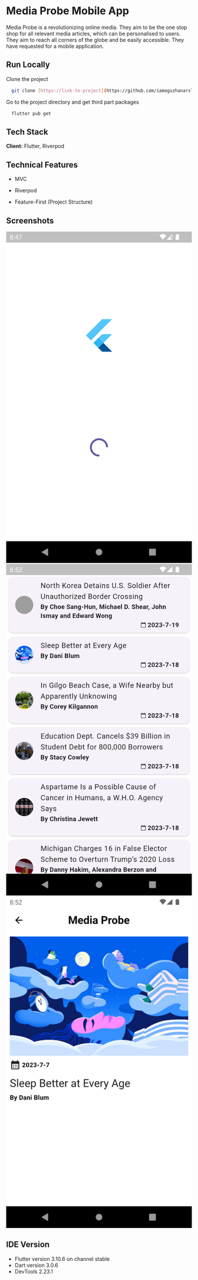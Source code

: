 # Media Probe Mobile App

Media Probe is a revolutionizing online media. They aim to be the one stop shop for all relevant media
articles, which can be personalised to users. They aim to reach all corners of the globe and be easily
accessible. They have requested for a mobile application.


## Run Locally

Clone the project

```bash
  git clone [https://link-to-project](https://github.com/iamoguzhanarslantas/media_probe.git)
```

Go to the project directory and get third part packages

```bash
  flutter pub get
```


## Tech Stack

**Client:** Flutter, Riverpod




## Technical Features

- MVC

- Riverpod

- Feature-First (Project Structure)


## Screenshots

![Emulator Screenshot - Pixel 2 - 2023-07-20 at 11 47 57](https://github.com/iamoguzhanarslantas/media_probe/blob/master/assets/Screenshot_1.png)
![Emulator Screenshot - Pixel 2 - 2023-07-20 at 11 52 18](https://github.com/iamoguzhanarslantas/media_probe/blob/master/assets/Screenshot_2.png)
![Emulator Screenshot - Pixel 2 - 2023-07-20 at 11 52 34](https://github.com/iamoguzhanarslantas/media_probe/blob/master/assets/Screenshot_3.png)


## IDE Version

- Flutter version 3.10.6 on channel stable
- Dart version 3.0.6
- DevTools 2.23.1